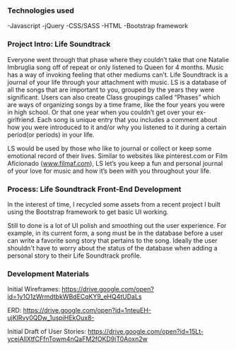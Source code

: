 ### Technologies used
-Javascript
-jQuery
-CSS/SASS
-HTML
-Bootstrap framework

### Project Intro: Life Soundtrack
Everyone went through that phase where they couldn’t take that one Natalie Imbruglia song off of repeat or only listened to Queen for 4 months. Music has a way of invoking feeling that other mediums can’t. Life Soundtrack is a journal of your life through your attachment with music. LS is a database of all the songs that are important to you, grouped by the years they were significant. Users can also create Class groupings called “Phases” which are ways of organizing songs by a time frame, like the four years you were in high school. Or that one year when you couldn’t get over your ex-girlfriend. Each song is unique entry that you includes a comment about how you were introduced to it and/or why you listened to it during a certain period(or periods) in your life.

LS would be used by those who like to journal or collect or keep some emotional record of their lives. Similar to websites like pinterest.com or Film Aficionado (www.filmaf.com), LS let’s you keep a fun and personal journal of your love for music and how it’s been with you throughout your life.

### Process: Life Soundtrack Front-End Development

In the interest of time, I recycled some assets from a recent project I built using the Bootstrap framework to get basic UI working.

Still to done is a lot of UI polish and smoothing out the user experience. For example, in its current form, a song must be in the database before a user can write a favorite song story that pertains to the song. Ideally the user shouldn't have to worry about the status of the database when adding a personal story to their Life Soundtrack profile.

### Development Materials
Initial Wireframes:
https://drive.google.com/open?id=1y1O1zWrmdtbkWBdECqKY9_eHQ4tUDaLs

ERD:
https://drive.google.com/open?id=1nteuEH-ujKlRvy0QDw_1uspiHEkOux8-

Initial Draft of User Stories:
https://drive.google.com/open?id=15Lt-yceiAllXtfCFfnTowm4nQaFM2fOKD9iT0Aoxn2w
